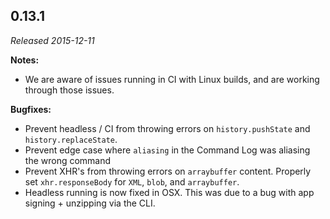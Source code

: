 ## 0.13.1

_Released 2015-12-11_

**Notes:**

- We are aware of issues running in CI with Linux builds, and are working
  through those issues.

**Bugfixes:**

- Prevent headless / CI from throwing errors on `history.pushState` and
  `history.replaceState`.
- Prevent edge case where `aliasing` in the Command Log was aliasing the wrong
  command
- Prevent XHR's from throwing errors on `arraybuffer` content. Properly set
  `xhr.responseBody` for `XML`, `blob`, and `arraybuffer`.
- Headless running is now fixed in OSX. This was due to a bug with app signing +
  unzipping via the CLI.
